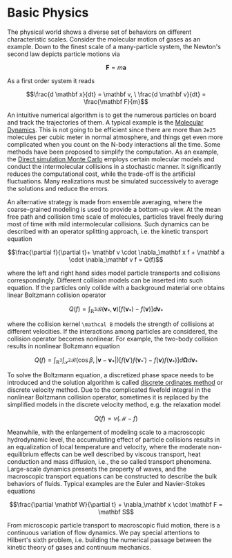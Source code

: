 # Basic Physics

The physical world shows a diverse set of behaviors on different characteristic scales.
Consider the molecular motion of gases as an example.
Down to the finest scale of a many-particle system, the Newton's second law depicts particle motions via
```math
\mathbf{F} = m \mathbf{a}
```

As a first order system it reads
```math
\frac{d \mathbf x}{dt} = \mathbf v, \ \frac{d \mathbf v}{dt} = \frac{\mathbf F}{m}
```

An intuitive numerical algorithm is to get the numerous particles on board and track the trajectories of them.
A typical example is the [Molecular Dynamics](https://en.wikipedia.org/wiki/Molecular_dynamics).
This is not going to be efficient since there are more than `2e25` molecules per cubic meter in normal atmosphere, and things get even more complicated when you count on the N-body interactions all the time.
Some methods have been proposed to simplify the computation.
As an example, the [Direct simulation Monte Carlo](https://en.wikipedia.org/wiki/Direct_simulation_Monte_Carlo) employs certain molecular models and conduct the intermolecular collisions in a stochastic manner.
It significantly reduces the computational cost, while the trade-off is the artificial fluctuations.
Many realizations must be simulated successively to average the solutions and reduce the errors.


An alternative strategy is made from ensemble averaging, where the coarse-grained modeling is used to provide a bottom-up view.
At the mean free path and collision time scale of molecules, particles travel freely during most of time with mild intermolecular collisions.
Such dynamics can be described with an operator splitting approach, i.e. the kinetic transport equation
```math
\frac{\partial f}{\partial t}+ \mathbf v \cdot \nabla_\mathbf x f + \mathbf a \cdot \nabla_\mathbf v f = Q(f)
```
where the left and right hand sides model particle transports and collisions correspondingly.
Different collision models can be inserted into such equation.
If the particles only collide with a background material one obtains linear Boltzmann collision operator
```math
Q(f)=\int_{\mathbb R^3} \mathcal B(\mathbf v_*, \mathbf v) \left[ f(\mathbf v_*)-f(\mathbf v)\right] d\mathbf v_*
```
where the collision kernel ``\mathcal B`` models the strength of collisions at different velocities. 
If the interactions among particles are considered, the collision operator becomes nonlinear. 
For example, the two-body collision results in nonlinear Boltzmann equation
```math
Q(f)=\int_{\mathbb R^3} \int_{\mathcal S^2} \mathcal B(\cos \beta, |\mathbf{v}-\mathbf{v_*}|) \left[ f(\mathbf v')f(\mathbf v_*')-f(\mathbf v)f(\mathbf v_*)\right] d\mathbf \Omega d\mathbf v_*
```
To solve the Boltzmann equation, a discretized phase space needs to be introduced and the solution algorithm is called [discrete ordinates method](https://en.wikipedia.org/wiki/Discrete_ordinates_method) or discrete velocity method.
Due to the complicated fivefold integral in the nonlinear Boltzmann collision operator, sometimes it is replaced by the simplified models in the discrete velocity method, e.g. the relaxation model
```math
Q(f) = \nu (\mathcal M - f)
```


Meanwhile, with the enlargement of modeling scale to a macroscopic hydrodynamic level, the accumulating effect of particle collisions results in an equalization of local temperature and velocity,
where the moderate non-equilibrium effects can be well described by viscous transport, heat conduction and mass diffusion,
i.e., the so called transport phenomena. 
Large-scale dynamics presents the property of waves, and the macroscopic transport equations can be constructed to describe the bulk behaviors of fluids.
Typical examples are the Euler and Navier-Stokes equations
```math
\frac{\partial \mathbf W}{\partial t} + \nabla_\mathbf x \cdot \mathbf F = \mathbf S
```
From microscopic particle transport to macroscopic fluid motion, there is a continuous variation of flow dynamics. 
We pay special attentions to Hilbert's sixth problem, i.e. building the numerical passage between the kinetic theory of gases and continuum mechanics. 
